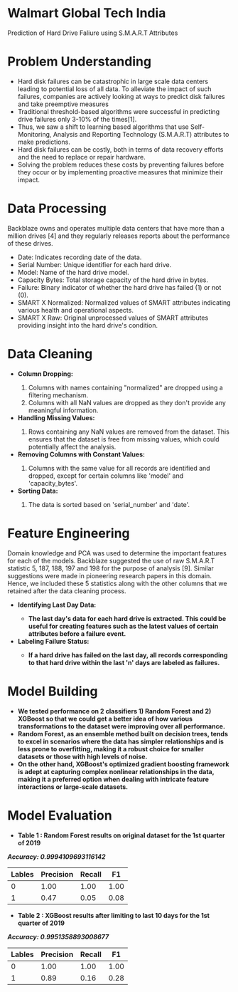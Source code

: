 # Walmart Global Tech India 
Prediction of Hard Drive Faliure using S.M.A.R.T Attributes 

# Problem Understanding
<ul>
<li>Hard disk failures can be catastrophic in large scale data centers leading to potential loss of all data. To alleviate the impact of such failures, companies are actively looking at ways to predict disk failures and take preemptive measures</li>
<li>Traditional threshold-based algorithms were successful in predicting drive failures only 3-10% of the times[1].</li>
<li>Thus, we saw a shift to learning based algorithms that use Self-Monitoring, Analysis and Reporting Technology (S.M.A.R.T) attributes to make predictions.</li>
<li>Hard disk failures can be costly, both in terms of data recovery efforts and the need to replace or repair hardware. </li>
<li>Solving the problem reduces these costs by preventing failures before they occur or by implementing proactive measures that minimize their impact.</li>
</ul>

# Data Processing 
Backblaze owns and operates multiple data centers that have more than a million drives [4] and they regularly releases reports about the performance of these drives.
<ul>
<li>Date: Indicates recording date of the data.</li>
<li>Serial Number: Unique identifier for each hard drive.</li>
<li>Model: Name of the hard drive model.</li>
<li>Capacity Bytes: Total storage capacity of the hard drive in bytes.</li>
<li>Failure: Binary indicator of whether the hard drive has failed (1) or not (0).</li>
<li>SMART X Normalized: Normalized values of SMART attributes indicating various health and operational aspects.</li>
<li>SMART X Raw: Original unprocessed values of SMART attributes providing insight into the hard drive's condition.</li>
</ul>


# Data Cleaning
<ul>
<li><b>Column Dropping:</b></li>
<ol type="1">
<li>Columns with names containing "normalized" are dropped using a filtering mechanism.</li>
<li>Columns with all NaN values are dropped as they don't provide any meaningful information.</li>
</ol>
<li><B>Handling Missing Values:</B></li>
<ol <ol type="1">
<li>Rows containing any NaN values are removed from the dataset. This ensures that the dataset is free from missing values, which could potentially affect the analysis.</li>
</ol>
<li><B>Removing Columns with Constant Values:</B></li> 
<ol <ol type="1">
<li>Columns with the same value for all records are identified and dropped, except for certain columns like 'model' and 'capacity_bytes'.</li>
</ol>
<li><B>Sorting Data:</B></li> 
<ol <ol type="1">
<li>The data is sorted based on 'serial_number' and 'date'. </li>
</ol>
</ul>

# Feature Engineering
Domain knowledge and PCA was used to determine the important features for each of the models. Backblaze suggested the use of raw S.M.A.R.T statistic 5, 187, 188, 197 and 198 for the purpose of analysis [9]. Similar suggestions were made in pioneering research papers in this domain. Hence, we included these 5 statistics along with the other columns that we retained after the data cleaning process. 
<ul>
<li><B>Identifying Last Day Data:<B></li>
<ul><li>The last day's data for each hard drive is extracted. This could be useful for creating features such as the latest values of certain attributes before a failure event.</li></ul>
  
<li><B>Labeling Failure Status:</B></li>
<ul><li>If a hard drive has failed on the last day, all records corresponding to that hard drive within the last 'n' days are labeled as failures. </li></ul>
</ul>

# Model Building
<ul>
<li>We tested performance on 2 classifiers 1) Random Forest and 2) XGBoost so that we could get a better idea of how various transformations to the dataset were improving over all performance.</li>
<li>Random Forest, as an ensemble method built on decision trees, tends to excel in scenarios where the data has simpler relationships and is less prone to overfitting, making it a robust choice for smaller datasets or those with high levels of noise.</li>
<li>On the other hand, XGBoost's optimized gradient boosting framework is adept at capturing complex nonlinear relationships in the data, making it a preferred option when dealing with intricate feature interactions or large-scale datasets.</li>
</ul>

# Model Evaluation
<ul>
<li>Table 1 : Random Forest results on original dataset for the 1st quarter of 2019 </li>
</ul>

<i>Accuracy: 0.9994109693116142</i>
<table>
  <thead>
    <tr>
      <th>Lables</th>
      <th>Precision</th>
      <th>Recall</th>
      <th>F1</th>
    </tr>
  </thead>
  <tbody>
    <tr>
      <td>0</td>
      <td>1.00</td>
      <td>1.00</td>
      <td>1.00</td>
    </tr>
    <tr>
      <td>1</td>
      <td>0.47</td>
      <td>0.05</td>
      <td>0.08</td>
    </tr>
  </tbody>
</table>


<ul>
<li>Table 2 : XGBoost results after limiting to last 10 days for the 1st quarter of 2019
 </li>
</ul>

<i>Accuracy: 0.9951358893008677
</i>
<table>
  <thead>
    <tr>
      <th>Lables</th>
      <th>Precision</th>
      <th>Recall</th>
      <th>F1</th>
    </tr>
  </thead>
  <tbody>
    <tr>
      <td>0</td>
      <td>1.00</td>
      <td>1.00</td>
      <td>1.00</td>
    </tr>
    <tr>
      <td>1</td>
      <td>0.89</td>
      <td>0.16</td>
      <td>0.28</td>
    </tr>
  </tbody>
</table>








